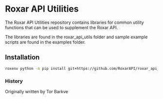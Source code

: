# Roxar API Utilities

The Roxar API Utilities repository contains libraries for common utility
functions that can be used to supplement the Roxar API.

The libraries are found in the roxar_api_utils folder and sample example scripts
are found in the examples folder.

## Installation
```sh
roxenv python -m pip install git+https://github.com/RoxarAPI/roxar_api_utils#egg=roxar_api_utils
```

### History
Originally written by Tor Barkve
